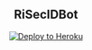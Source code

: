 <h2 align="center">RiSecIDBot</h2>
<p align="center"><a href="https://heroku.com/deploy?template=https://github.com/mkaraniya/OpenUserBot/tree/sql-extended"> <img src="https://telegra.ph/file/110fb8fc0b3ef6dec4b05.jpg" alt="Deploy to Heroku" /></a></p>

